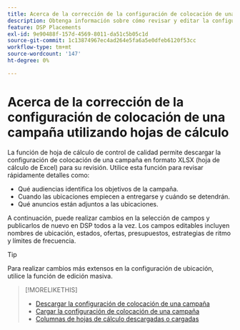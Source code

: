 ```yaml
---
title: Acerca de la corrección de la configuración de colocación de una campaña utilizando hojas de cálculo
description: Obtenga información sobre cómo revisar y editar la configuración de colocación de claves para una campaña mediante hojas de cálculo de control de calidad de Excel.
feature: DSP Placements
exl-id: 9e90488f-157d-4569-8011-da51c5b05c1d
source-git-commit: 1c13874967ec4ad264e5fa6a5e0dfeb6120f53cc
workflow-type: tm+mt
source-wordcount: '147'
ht-degree: 0%

---
```


# Acerca de la corrección de la configuración de colocación de una campaña utilizando hojas de cálculo

La función de hoja de cálculo de control de calidad permite descargar la configuración de colocación de una campaña en formato XLSX (hoja de cálculo de Excel) para su revisión. Utilice esta función para revisar rápidamente detalles como:

* Qué audiencias identifica los objetivos de la campaña.
* Cuando las ubicaciones empiecen a entregarse y cuándo se detendrán.
* Qué anuncios están adjuntos a las ubicaciones.

A continuación, puede realizar cambios en la selección de campos y publicarlos de nuevo en DSP todos a la vez. Los campos editables incluyen nombres de ubicación, estados, ofertas, presupuestos, estrategias de ritmo y límites de frecuencia.

>[!TIP]
>
>Para realizar cambios más extensos en la configuración de ubicación, utilice la función de edición masiva.<!-- add link once we have help on it -->

>[!MORELIKETHIS]
>
>* [Descargar la configuración de colocación de una campaña](qa-sheet-download.md)
>* [Cargar la configuración de colocación de una campaña](qa-sheet-upload.md)
>* [Columnas de hojas de cálculo descargadas o cargadas](qa-sheet-columns.md)

